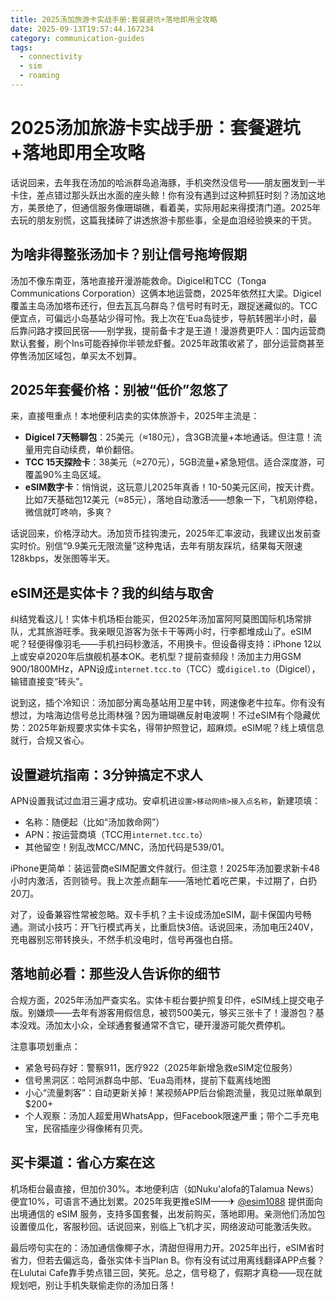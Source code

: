 ```yaml
---
title: 2025汤加旅游卡实战手册:套餐避坑+落地即用全攻略
date: 2025-09-13T19:57:44.167234
category: communication-guides
tags:
  - connectivity
  - sim
  - roaming
---
```


# 2025汤加旅游卡实战手册：套餐避坑+落地即用全攻略

话说回来，去年我在汤加的哈派群岛追海豚，手机突然没信号——朋友圈发到一半卡住，差点错过那头跃出水面的座头鲸！你有没有遇到过这种抓狂时刻？汤加这地方，美景绝了，但通信服务像珊瑚礁，看着美，实际用起来得摸清门道。2025年去玩的朋友别慌，这篇我揉碎了讲透旅游卡那些事，全是血泪经验换来的干货。

## 为啥非得整张汤加卡？别让信号拖垮假期  
汤加不像东南亚，落地直接开漫游能救命。Digicel和TCC（Tonga Communications Corporation）这俩本地运营商，2025年依然扛大梁。Digicel覆盖主岛汤加塔布还行，但去瓦瓦乌群岛？信号时有时无，跟捉迷藏似的。TCC便宜点，可偏远小岛基站少得可怜。我上次在‘Eua岛徒步，导航转圈半小时，最后靠问路才摸回民宿——别学我，提前备卡才是王道！漫游费更吓人：国内运营商默认套餐，刷个Ins可能吞掉你半顿龙虾餐。2025年政策收紧了，部分运营商甚至停售汤加区域包，单买太不划算。

## 2025年套餐价格：别被“低价”忽悠了  
来，直接甩重点！本地便利店卖的实体旅游卡，2025年主流是：
- **Digicel 7天畅聊包**：25美元（≈180元），含3GB流量+本地通话。但注意！流量用完自动续费，单价翻倍。  
- **TCC 15天探险卡**：38美元（≈270元），5GB流量+紧急短信。适合深度游，可覆盖90%主岛区域。  
- **eSIM数字卡**：悄悄说，这玩意儿2025年真香！10-50美元区间，按天计费。比如7天基础包12美元（≈85元），落地自动激活——想象一下，飞机刚停稳，微信就叮咚响，多爽？  

话说回来，价格浮动大。汤加货币挂钩澳元，2025年汇率波动，我建议出发前查实时价。别信“9.9美元无限流量”这种鬼话，去年有朋友踩坑，结果每天限速128kbps，发张图等半天。  

## eSIM还是实体卡？我的纠结与取舍  
纠结党看这儿！实体卡机场柜台能买，但2025年汤加富阿阿莫图国际机场常排队，尤其旅游旺季。我亲眼见游客为张卡干等两小时，行李都堆成山了。eSIM呢？轻便得像羽毛——手机扫码秒激活，不用换卡。但设备得支持：iPhone 12以上或安卓2020年后旗舰机基本OK。老机型？提前查频段！汤加主力用GSM 900/1800MHz，APN设成`internet.tcc.to`（TCC）或`digicel.to`（Digicel），输错直接变“砖头”。  

说到这，插个冷知识：汤加部分离岛基站用卫星中转，网速像老牛拉车。你有没有想过，为啥海边信号总比雨林强？因为珊瑚礁反射电波啊！不过eSIM有个隐藏优势：2025年新规要求实体卡实名，得带护照登记，超麻烦。eSIM呢？线上填信息就行，合规又省心。  

## 设置避坑指南：3分钟搞定不求人  
APN设置我试过血泪三遍才成功。安卓机进`设置>移动网络>接入点名称`，新建项填：  
- 名称：随便起（比如“汤加救命网”）  
- APN：按运营商填（TCC用`internet.tcc.to`）  
- 其他留空！别乱改MCC/MNC，汤加代码是539/01。  

iPhone更简单：装运营商eSIM配置文件就行。但注意！2025年汤加要求新卡48小时内激活，否则锁号。我上次差点翻车——落地忙着吃芒果，卡过期了，白扔20刀。  

对了，设备兼容性常被忽略。双卡手机？主卡设成汤加eSIM，副卡保国内号畅通。测试小技巧：开飞行模式再关，比重启快3倍。话说回来，汤加电压240V，充电器别忘带转换头，不然手机没电时，信号再强也白搭。  

## 落地前必看：那些没人告诉你的细节  
合规方面，2025年汤加严查实名。实体卡柜台要护照复印件，eSIM线上提交电子版。别嫌烦——去年有游客用假信息，被罚500美元，够买三张卡了！漫游包？基本没戏。汤加太小众，全球通套餐通常不含它，硬开漫游可能欠费停机。  

注意事项划重点：  
- 紧急号码存好：警察911，医疗922（2025年新增急救eSIM定位服务）  
- 信号黑洞区：哈阿派群岛中部、‘Eua岛雨林，提前下载离线地图  
- 小心“流量刺客”：自动更新关掉！某视频APP后台偷跑流量，我见过账单飙到$200+  
- 个人观察：汤加人超爱用WhatsApp，但Facebook限速严重；带个二手充电宝，民宿插座少得像稀有贝壳。  

## 买卡渠道：省心方案在这  
机场柜台最直接，但加价30%。本地便利店（如Nuku'alofa的Talamua News）便宜10%，可语言不通比划累。2025年我更推eSIM——✈ [@esim1088](https://t.me/s/esim1088) 提供面向出境通信的 eSIM 服务，支持多国套餐，出发前购买，落地即用。亲测他们汤加包设置傻瓜化，客服秒回。话说回来，别临上飞机才买，网络波动可能激活失败。  

最后唠句实在的：汤加通信像椰子水，清甜但得用力开。2025年出行，eSIM省时省力，但若去偏远岛，备张实体卡当Plan B。你有没有试过用离线翻译APP点餐？在Lulutai Cafe靠手势点错三回，笑死。总之，信号稳了，假期才真稳——现在就规划吧，别让手机失联偷走你的汤加日落！